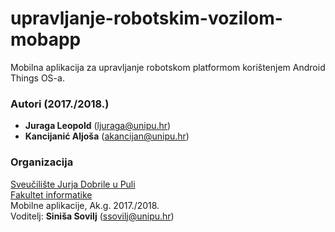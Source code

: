 # upravljanje-robotskim-vozilom-mobapp
Mobilna aplikacija za upravljanje robotskom platformom korištenjem Android Things OS-a.

### Autori (2017./2018.)
- **Juraga	Leopold** (ljuraga@unipu.hr)
- **Kancijanić	Aljoša**	(akancijan@unipu.hr)

### Organizacija
[Sveučilište Jurja Dobrile u Puli](http://www.unipu.hr/)   
[Fakultet informatike](https://fipu.unipu.hr/)  
Mobilne aplikacije, Ak.g. 2017./2018.  
Voditelj: **Siniša Sovilj** (ssovilj@unipu.hr)
